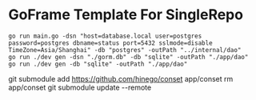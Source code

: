 # GoFrame Template For SingleRepo
```shell
go run main.go -dsn "host=database.local user=postgres password=postgres dbname=status port=5432 sslmode=disable TimeZone=Asia/Shanghai" -db "postgres" -outPath "../internal/dao"
go run ./dev gen -dsn "./gorm.db" -db "sqlite" -outPath "./app/dao"
go run ./dev gen -db "sqlite" -outPath "./app/dao"
```



git submodule add https://github.com/hinego/conset   app/conset
rm app/conset
git submodule update --remote

